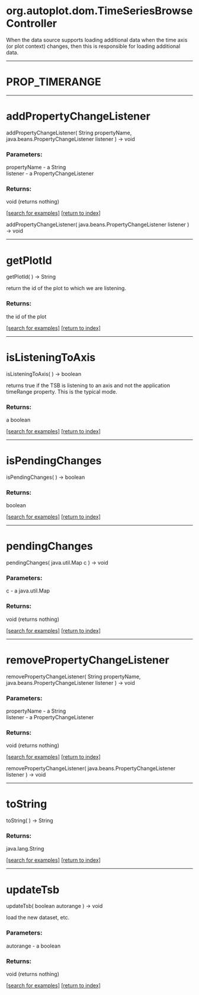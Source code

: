 # org.autoplot.dom.TimeSeriesBrowseController

When the data source supports loading additional data when the time axis (or plot context) changes, then
 this is responsible for loading additional data.

***
<a name="PROP_TIMERANGE"></a>
# PROP_TIMERANGE



***
<a name="addPropertyChangeListener"></a>
# addPropertyChangeListener
addPropertyChangeListener( String propertyName, java.beans.PropertyChangeListener listener ) &rarr; void



### Parameters:
propertyName - a String
<br>listener - a PropertyChangeListener

### Returns:
void (returns nothing)


<a href="https://github.com/autoplot/dev/search?q=addPropertyChangeListener&unscoped_q=addPropertyChangeListener">[search for examples]</a>
<a href="https://github.com/autoplot/documentation/blob/master/javadoc/index-all.md">[return to index]</a>

addPropertyChangeListener( java.beans.PropertyChangeListener listener ) &rarr; void<br>
***
<a name="getPlotId"></a>
# getPlotId
getPlotId(  ) &rarr; String

return the id of the plot to which we are listening.

### Returns:
the id of the plot

<a href="https://github.com/autoplot/dev/search?q=getPlotId&unscoped_q=getPlotId">[search for examples]</a>
<a href="https://github.com/autoplot/documentation/blob/master/javadoc/index-all.md">[return to index]</a>

***
<a name="isListeningToAxis"></a>
# isListeningToAxis
isListeningToAxis(  ) &rarr; boolean

returns true if the TSB is listening to an axis and not the application timeRange property.
 This is the typical mode.

### Returns:
a boolean


<a href="https://github.com/autoplot/dev/search?q=isListeningToAxis&unscoped_q=isListeningToAxis">[search for examples]</a>
<a href="https://github.com/autoplot/documentation/blob/master/javadoc/index-all.md">[return to index]</a>

***
<a name="isPendingChanges"></a>
# isPendingChanges
isPendingChanges(  ) &rarr; boolean



### Returns:
boolean


<a href="https://github.com/autoplot/dev/search?q=isPendingChanges&unscoped_q=isPendingChanges">[search for examples]</a>
<a href="https://github.com/autoplot/documentation/blob/master/javadoc/index-all.md">[return to index]</a>

***
<a name="pendingChanges"></a>
# pendingChanges
pendingChanges( java.util.Map c ) &rarr; void



### Parameters:
c - a java.util.Map

### Returns:
void (returns nothing)


<a href="https://github.com/autoplot/dev/search?q=pendingChanges&unscoped_q=pendingChanges">[search for examples]</a>
<a href="https://github.com/autoplot/documentation/blob/master/javadoc/index-all.md">[return to index]</a>

***
<a name="removePropertyChangeListener"></a>
# removePropertyChangeListener
removePropertyChangeListener( String propertyName, java.beans.PropertyChangeListener listener ) &rarr; void



### Parameters:
propertyName - a String
<br>listener - a PropertyChangeListener

### Returns:
void (returns nothing)


<a href="https://github.com/autoplot/dev/search?q=removePropertyChangeListener&unscoped_q=removePropertyChangeListener">[search for examples]</a>
<a href="https://github.com/autoplot/documentation/blob/master/javadoc/index-all.md">[return to index]</a>

removePropertyChangeListener( java.beans.PropertyChangeListener listener ) &rarr; void<br>
***
<a name="toString"></a>
# toString
toString(  ) &rarr; String



### Returns:
java.lang.String


<a href="https://github.com/autoplot/dev/search?q=toString&unscoped_q=toString">[search for examples]</a>
<a href="https://github.com/autoplot/documentation/blob/master/javadoc/index-all.md">[return to index]</a>

***
<a name="updateTsb"></a>
# updateTsb
updateTsb( boolean autorange ) &rarr; void

load the new dataset, etc.

### Parameters:
autorange - a boolean

### Returns:
void (returns nothing)


<a href="https://github.com/autoplot/dev/search?q=updateTsb&unscoped_q=updateTsb">[search for examples]</a>
<a href="https://github.com/autoplot/documentation/blob/master/javadoc/index-all.md">[return to index]</a>


